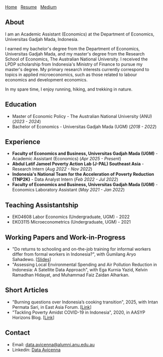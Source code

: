 [Home](./)&nbsp;&nbsp;&nbsp;[Resume](assets/CV.pdf)&nbsp;&nbsp;&nbsp;[Medium](https://dataavicenna.medium.com)

## About
I am an Academic Assistant (Economics) at the Department of Economics, Universitas Gadjah Mada, Indonesia. 

I earned my bachelor's degree from the Department of Economics, Universitas Gadjah Mada, and my master's degree from the Research School of Economics, The Australian National University. I received the LPDP scholarship from Indonesia's Ministry of Finance to pursue my master's degree. My primary research interests currently correspond to topics in applied microeconomics, such as those related to labour economics and development economics.

In my spare time, I enjoy running, hiking, and trekking in nature.

## Education						       		
- Master of Economic Policy - The Australian National University (ANU) (_2023 - 2024_)
- Bachelor of Economics - Universitas Gadjah Mada (UGM) (_2018 - 2022_)

## Experience
- **Faculty of Economics and Business, Universitas Gadjah Mada (UGM)** - Academic Assistant (Economics) (_Apr 2025 - Present_)
- **Abdul Latif Jameel Poverty Action Lab (J-PAL) Southeast Asia** - Research Intern (_Aug 2022 - Nov 2022_)
- **Indonesia's National Team for the Acceleration of Poverty Reduction (TNP2K)** - Data Analyst Intern (_Feb 2022 - Jul 2022_)
- **Faculty of Economics and Business, Universitas Gadjah Mada (UGM)** - Economics Laboratory Assistant (_May 2021 - Jan 2022_)

## Teaching Assistantship
- EKO4608 Labor Economics (Undergraduate, UGM) - 2022
- EKO3115 Microeconometrics (Undergraduate, UGM) - 2021

## Working Papers and Work-in-Progress
- "Do returns to schooling and on-the-job training for informal workers differ from formal workers in Indonesia?", with Gumilang Aryo Sahadewo. [[Slides](assets/AASLE_2024.pdf)]
- "Assessing Local Environmental Spending and Air Pollution Reduction in Indonesia: A Satellite Data Approach", with Ega Kurnia Yazid, Kelvin Ramadhan Hidayat, and Muhammad Faiz Zaidan Alharkan.

## Short Articles
- "Burning questions over Indonesia’s cooking transition", 2025, with Intan Permata Sari, in East Asia Forum. [[Link](https://doi.org/10.59425/eabc.1740088800)]
- "Tackling Poverty Amidst COVID-19 in Indonesia", 2020, in AASYP Horizons Blog. [[Link](https://aasyp.org/2020/10/12/tackling-poverty-amidst-covid-19-in-indonesia/)]

## Contact
- Email: [data.avicenna@alumni.anu.edu.au](mailto:data.avicenna@alumni.anu.edu.au)
- Linkedin: [Data Avicenna](https://linkedin.com/in/dataavicenna)
